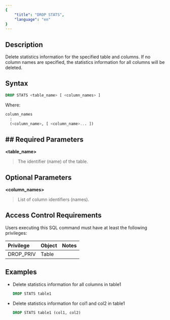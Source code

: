 ```yaml
---
{
    "title": "DROP STATS",
    "language": "en"
}
---
```


## Description

Delete statistics information for the specified table and columns. If no column names are specified, the statistics information for all columns will be deleted.

## Syntax

```sql
DROP STATS <table_name> [ <column_names> ]
```

Where:

```sql
column_names
  :
  (<column_name>, [ <column_name>... ])
```

## ## Required Parameters

**<table_name>**

> The identifier (name) of the table.

## Optional Parameters

**<column_names>**

> List of column identifiers (names).

## Access Control Requirements

Users executing this SQL command must have at least the following privileges:

| Privilege | Object | Notes |
| :-------- | :----- | :---- |
| DROP_PRIV | Table  |       |

## Examples

- Delete statistics information for all columns in table1

  ```sql
  DROP STATS table1
  ```
- Delete statistics information for col1 and col2 in table1

  ```sql
  DROP STATS table1 (col1, col2)
  ```